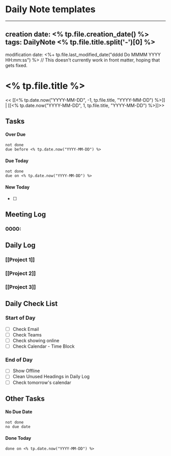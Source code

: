 Daily Note templates
====

---
creation date: <% tp.file.creation_date() %>
tags: DailyNote <% tp.file.title.split('-')[0] %>
---

modification date: <%+ tp.file.last_modified_date("dddd Do MMMM YYYY HH:mm:ss") %> // This doesn't currently work in front matter, hoping that gets fixed.

# <% tp.file.title %>

<< [[<% tp.date.now("YYYY-MM-DD", -1, tp.file.title, "YYYY-MM-DD") %>]] | [[<% tp.date.now("YYYY-MM-DD", 1, tp.file.title, "YYYY-MM-DD") %>]]>>

## Tasks

#### Over Due

```tasks
not done
due before <% tp.date.now("YYYY-MM-DD") %>
```

#### Due Today

```tasks
not done
due on <% tp.date.now("YYYY-MM-DD") %>
```

#### New Today
- [ ]

## Meeting Log

### 0000:

## Daily Log

### [[Project 1]]


### [[Project 2]]


### [[Project 3]]

## Daily Check List

### Start of Day

- [ ] Check Email
- [ ] Check Teams
- [ ] Check showing online
- [ ] Check Calendar - Time Block

### End of Day

- [ ] Show Offline
- [ ] Clean Unused Headings in Daily Log
- [ ] Check tomorrow's calendar

## Other Tasks

#### No Due Date

```tasks
not done
no due date
```

#### Done Today

```tasks
done on <% tp.date.now("YYYY-MM-DD") %>
```
